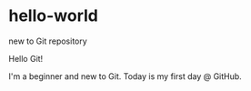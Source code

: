 # hello-world
new to Git repository

Hello Git!

I'm a beginner and new to Git. Today is my first day @ GitHub.
